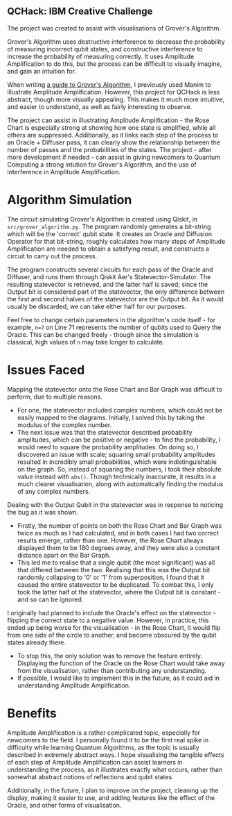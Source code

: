## QCHack: IBM Creative Challenge

The project was created to assist with visualisations of Grover's Algorithm.

Grover's Algorithm uses destructive interference to decrease the probability of measuring incorrect qubit states, and constructive interference to increase the probability of measuring correctly. It uses Amplitude Amplification to do this, but the process can be difficult to visually imagine, and gain an intuition for. 

When writing [a guide to Grover's Algorithm](https://medium.com/quantum-untangled/grovers-algorithm-mathematics-circuits-and-code-quantum-algorithms-untangled-c4aa47d506e5), I previously used Manim to illustrate Amplitude Amplification. However, this project for QCHack is less abstract, though more visually appealing. This makes it much more intuitive, and easier to understand, as well as fairly interesting to observe.

The project can assist in illustrating Amplitude Amplification - the Rose Chart is especially strong at showing how one state is amplified, while all others are suppressed. Additionally, as it links each step of the process to an Oracle + Diffuser pass, it can clearly show the relationship between the number of passes and the probabilities of the states. The project - after more development if needed - can assist in giving newcomers to Quantum Computing a strong intution for Grover's Algorithm, and the use of interference in Amplitude Amplification.

# Algorithm Simulation
The circuit simulating Grover's Algorithm is created using Qiskit, in `src/grover_algorithm.py`. The program randomly generates a bit-string which will be the 'correct' qubit state. It creates an Oracle and Diffusion Operator for that bit-string, roughly calculates how many steps of Amplitude Amplification are needed to obtain a satisfying result, and constructs a circuit to carry out the process.

The program constructs several circuits for each pass of the Oracle and Diffuser, and runs them through Qiskit Aer's Statevector-Simulator. The resulting statevector is retrieved, and the latter half is saved; since the Output bit is considered part of the statevector, the only difference between the first and second halves of the statevector are the Output bit. As it would usually be discarded, we can take either half for our purposes.

Feel free to change certain parameters in the algorithm's code itself - for example, `n=7` on Line 71 represents the number of qubits used to Query the Oracle. This can be changed freely - though since the simulation is classical, high values of `n` may take longer to calculate.


# Issues Faced
Mapping the statevector onto the Rose Chart and Bar Graph was difficult to perform, due to multiple reasons. 
 - For one, the statevector included complex numbers, which could not be easily mapped to the diagrams. Initially, I solved this by taking the modulus of the complex number. 
 - The next issue was that the statevector described probability amplitudes, which can be positive or negative - to find the probability, I would need to square the probability amplitudes. On doing so, I discovered an issue with scale; squaring small probability amplitudes resulted in incredibly small probabilities, which were indistinguishable on the graph. So, instead of squaring the numbers, I took their absolute value instead with `abs()`. Though technically inaccurate, it results in a much clearer visualisation, along with automatically finding the modulus of any complex numbers.
 
Dealing with the Output Qubit in the statevector was in response to noticing the bug as it was shown. 
 - Firstly, the number of points on both the Rose Chart and Bar Graph was twice as much as I had calculated, and in both cases I had two correct results emerge, rather than one. However, the Rose Chart always displayed them to be 180 degrees away, and they were also a constant distance apart on the Bar Graph. 
 - This led me to realise that a single qubit (the most significant) was all that differed between the two. Realising that this was the Output bit randomly collapsing to '0' or '1' from superposition, I found that it caused the entire statevector to be duplicated. To combat this, I only took the latter half ot the statevector, where the Output bit is constant - and so can be ignored.

I originally had planned to include the Oracle's effect on the statevector - flipping the correct state to a negative value. However, in practice, this ended up being worse for the visualisation - in the Rose Chart, it would flip from one side of the circle to another, and become obscured by the qubit states already there. 
 - To stop this, the only solution was to remove the feature entirely. Displaying the function of the Oracle on the Rose Chart would take away from the visualisation, rather than contributing any understanding.
 - If possible, I would like to implement this in the future, as it could aid in understanding Amplitude Amplification.

# Benefits
Amplitude Amplification is a rather complicated topic, especially for newcomers to the field. I personally found it to be the first real spike in difficulty while learning Quantum Algorithms, as the topic is usually described in extremely abstract ways. I hope visualising the tangible effects of each step of Amplitude Amplification can assist learners in understanding the process, as it illustrates exactly what occurs, rather than somewhat abstract notions of reflections and qubit states.

Additionally, in the future, I plan to improve on the project, cleaning up the display, making it easier to use, and adding features like the effect of the Oracle, and other forms of visualisation.
